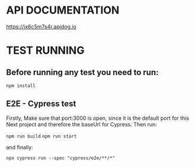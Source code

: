 
# API DOCUMENTATION

https://jx6c5m7s4r.apidog.io

# TEST RUNNING

## Before running any test you need to run:
`npm install`

## E2E - Cypress test

Firstly, Make sure that port:3000 is open, since it is the default port for this Next project and therefore the baseUrl for Cypress.
Then run:

`npm run build`
`npm run start`

and finally:

`npx cypress run --spec "cypress/e2e/**/*"`




